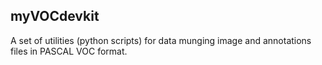 ## myVOCdevkit

A set of utilities (python scripts) for data munging image and annotations files in PASCAL VOC format.
